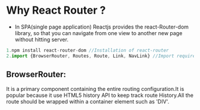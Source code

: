 # Why React Router ?
- In SPA(single page application) Reactjs provides the react-Router-dom library, so that you can navigate from one view to another new page without hitting server.
```javascript
1.npm install react-router-dom //Installation of react-router
2.import {BrowserRouter, Routes, Route, Link, NavLink} //Import require component
```
## BrowserRouter:
It is a primary component containing the entire routing configuration.It is popular because it use HTML5 history API to keep track route History.All the route should be wrapped within a container element such as 'DIV'.